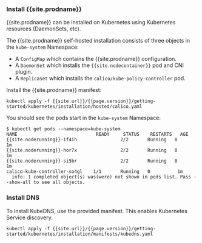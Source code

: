 ### Install {{site.prodname}}
{{site.prodname}} can be installed on Kubernetes using Kubernetes resources (DaemonSets, etc).

The {{site.prodname}} self-hosted installation consists of three objects in the `kube-system` Namespace:

- A `ConfigMap` which contains the {{site.prodname}} configuration.
- A `DaemonSet` which installs the `{{site.nodecontainer}}` pod and CNI plugin.
- A `ReplicaSet` which installs the `calico/kube-policy-controller` pod.

Install the {{site.prodname}} manifest:

```shell
kubectl apply -f {{site.url}}/{{page.version}}/getting-started/kubernetes/installation/hosted/calico.yaml
```

You should see the pods start in the `kube-system` Namespace:

```shell
$ kubectl get pods --namespace=kube-system
NAME                             READY     STATUS    RESTARTS   AGE
{{site.noderunning}}-1f4ih                2/2       Running   0          1m
{{site.noderunning}}-hor7x                2/2       Running   0          1m
{{site.noderunning}}-si5br                2/2       Running   0          1m
calico-kube-controller-so4gl    1/1       Running   0          1m
  info: 1 completed object(s) was(were) not shown in pods list. Pass --show-all to see all objects.
```

### Install DNS

To install KubeDNS, use the provided manifest.  This enables Kubernetes Service discovery.

```shell
kubectl apply -f {{site.url}}/{{page.version}}/getting-started/kubernetes/installation/manifests/kubedns.yaml
```
